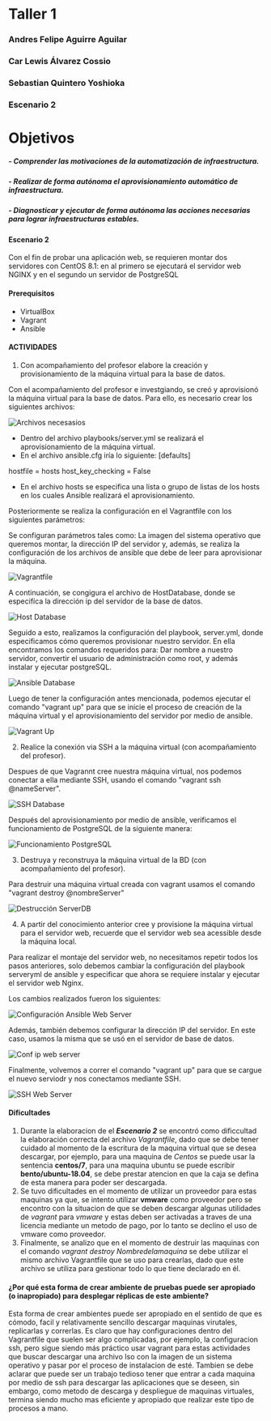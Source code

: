 # Taller 1
### Andres Felipe Aguirre Aguilar 
### Car Lewis Álvarez Cossio
### Sebastian Quintero Yoshioka
### Escenario 2

# Objetivos

##### - Comprender las motivaciones de la automatización de infraestructura.
##### - Realizar de forma autónoma el aprovisionamiento automático de infraestructura.
##### - Diagnosticar y ejecutar de forma autónoma las acciones necesarias para lograr infraestructuras estables.

#### Escenario 2
Con el fin de probar una aplicación web, se requieren montar dos servidores con CentOS 8.1: en al primero se ejecutará el servidor web NGINX y en el segundo un servidor de PostgreSQL

#### Prerequisitos

* VirtualBox
* Vagrant
* Ansible

#### ACTIVIDADES

1. Con acompañamiento del profesor elabore la creación y provisionamiento de la máquina virtual para la base de datos.

Con el acompañamiento del profesor e investgiando, se creó y aprovisionó la máquina virtual para la base de datos. Para ello, es necesario crear los siguientes archivos:

![Archivos necesasios](\ArchivosNecesarios.png)

* Dentro del archivo playbooks/server.yml se realizará el aprovisionamiento de la máquina virtual.
* En el archivo ansible.cfg iría lo siguiente: [defaults]

hostfile = hosts
host_key_checking = False

* En el archivo hosts se especifica una lista o grupo de listas de los hosts en los cuales Ansible realizará el aprovisionamiento.

Posteriormente se realiza la configuración en el Vagrantfile con los siguientes parámetros:

Se configuran parámetros tales como: La imagen del sistema operativo que queremos montar, la dirección IP del servidor y, además, se realiza la configuración de los archivos de ansible que debe de leer para aprovisionar la máquina.

![Vagrantfile](\Vagrant.png)

A continuación, se congigura el archivo de HostDatabase, donde se especifíca la dirección ip del servidor de la base de datos.

![Host Database](\HostDatabase.png)

Seguido a esto, realizamos la configuración del playbook, server.yml, donde especificamos cómo queremos provisionar nuestro servidor. En ella encontramos los comandos requeridos para: Dar nombre a nuestro servidor, convertir el usuario de administración como root, y además instalar y ejecutar postgreSQL.

![Ansible Database](\AnsibleDatabase.png)

Luego de tener la configuración antes mencionada, podemos ejecutar el comando "vagrant up" para que se inicie el proceso de creación de la máquina virtual y el aprovisionamiento del servidor por medio de ansible.

![Vagrant Up](\VagrantUP.png)


2. Realice la conexión via SSH a la máquina virtual (con acompañamiento del profesor).

Despues de que Vagrannt cree nuestra máquina virtual, nos podemos conectar a ella mediante SSH, usando el comando "vagrant ssh @nameServer".

![SSH Database](\SSHDatabase.png)

Después del aprovisionamiento por medio de ansible, verificamos el funcionamiento de PostgreSQL de la siguiente manera:

![Funcionamiento PostgreSQL](\PostgresFuncionando.png)

3. Destruya y reconstruya la máquina virtual de la BD (con acompañamiento del profesor).

Para destruir una máquina virtual creada con vagrant usamos el comando "vagrant destroy @nombreServer"

![Destrucción ServerDB](\VagrantDestroy.png)

4. A partir del conocimiento anterior cree y provisione la máquina virtual para el servidor web, recuerde que el servidor web sea acessible desde la máquina local.

Para realizar el montaje del servidor web, no necesitamos repetir todos los pasos anteriores, solo debemos cambiar la configuración del playbook serveryml de ansible y especificar que ahora se requiere instalar y ejecutar el servidor web Nginx.

Los cambios realizados fueron los siguientes:

![Configuración Ansible Web Server](\AnsibleWebServer.png)

Además, también debemos configurar la dirección IP del servidor. En este caso, usamos la misma que se usó en el servidor de base de datos.

![Conf ip web server](\HostWebServer.png)

Finalmente, volvemos a correr el comando "vagrant up" para que se cargue el nuevo serviodr y nos conectamos mediante SSH.

![SSH Web Server](\SSHandHttpdRunning.png)



#### Dificultades

1. Durante la elaboracion de el ***Escenario 2*** se encontró como dificcultad la elaboración correcta del archivo *Vagrantfile*, dado que se debe tener cuidado al momento de la escritura de la maquina virtual que se desea descargar, por ejemplo, para una maquina de *Centos* se puede usar la sentencia **centos/7**, para una maquina ubuntu se puede escribir **bento/ubuntu-18.04**, se debe prestar atencion en que la caja se defina de esta manera para poder ser descargada.
2. Se tuvo dificultades en el momento de utilizar un proveedor para estas maquinas ya que, se intento utilizar **vmware** como proveedor pero se encontro con la situacion de que se deben descargar algunas utilidades de *vagrant* para *vmware* y estas deben ser activadas a traves de una licencia mediante un metodo de pago, por lo tanto se declino el uso de vmware como proveedor.
3. Finalmente, se analizo que en el momento de destruir las maquinas con el comando *vagrant destroy Nombredelamaquina* se debe utilizar el mismo archivo Vagrantfile que se uso para crearlas, dado que este archivo se utiliza para gestionar todo lo que tiene declarado en él.


#### ¿Por qué esta forma de crear ambiente de pruebas puede ser apropiado (o inapropiado) para desplegar réplicas de este ambiente?

Esta forma de crear ambientes puede ser apropiado en el sentido de que es cómodo, facil y relativamente sencillo descargar maquinas virutales, replicarlas y correrlas. Es claro que hay configuraciones dentro del Vagrantfile que suelen ser algo complicadas, por ejemplo, la configuracion ssh, pero sigue siendo más práctico usar vagrant para estas actividades que buscar descargar una archivo Iso con la imagen de un sistema operativo y pasar por el proceso de instalacion de esté. Tambien se debe aclarar que puede ser un trabajo tedioso tener que entrar a cada maquina por medio de ssh para descargar las aplicaciones que se deseen, sin embargo, como metodo de descarga y despliegue de maquinas virtuales, termina siendo mucho mas eficiente y apropiado que realizar este tipo de procesos a mano.

